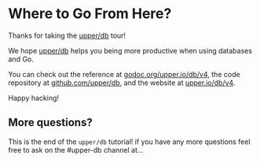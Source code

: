# Where to Go From Here?

Thanks for taking the [upper/db][1] tour!

We hope [upper/db][1] helps you being more productive when using databases and
Go.

You can check out the reference at
[godoc.org/upper.io/db/v4](https://godoc.org/upper.io/db/v4), the code
repository at [github.com/upper/db](https://github.com/upper/db), and the
website at [upper.io/db/v4](https://upper.io/db/v4).

Happy hacking!

## More questions?

This is the end of the `upper/db` tutorial! if you have any more questions feel
free to ask on the #upper-db channel at...

[1]: https://upper.io/db.v3
